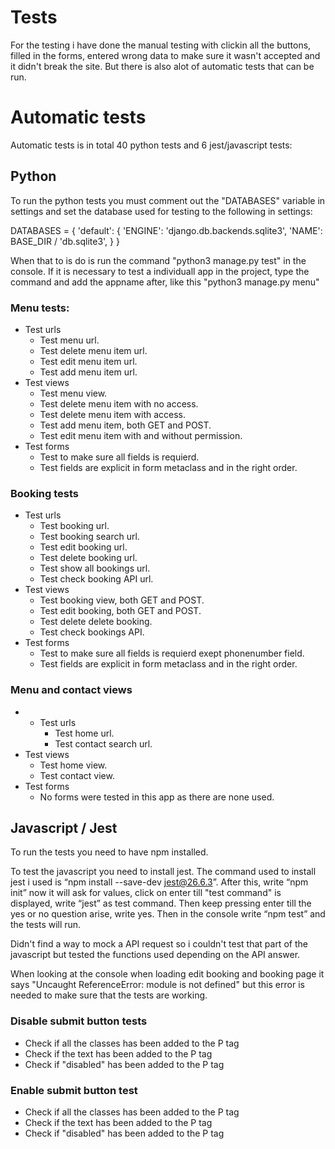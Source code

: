 # Tests

For the testing i have done the manual testing with clickin all the buttons, filled in the forms, entered wrong data to make sure it wasn't accepted and it didn't break the site.
But there is also alot of automatic tests that can be run.

# Automatic tests

Automatic tests is in total 40 python tests and 6 jest/javascript tests:

## Python

To run the python tests you must comment out the "DATABASES" variable in settings and set the database used for testing to the following in settings:

DATABASES = {
    'default': {
        'ENGINE': 'django.db.backends.sqlite3',
        'NAME': BASE_DIR / 'db.sqlite3',
    }
}

When that to is do is run the command "python3 manage.py test" in the console. If it is necessary to test a individuall app in the project, type the command and add the appname after, like this "python3 manage.py menu"

### Menu tests:

- Test urls
    - Test menu url.
    - Test delete menu item url.
    - Test edit menu item url.
    - Test add menu item url.
- Test views
    - Test menu view.
    - Test delete menu item with no access.
    - Test delete menu item with access.
    - Test add menu item, both GET and POST.
    - Test edit menu item with and without permission.
- Test forms
    - Test to make sure all fields is requierd.
    - Test fields are explicit in form metaclass and in the right order.

### Booking tests

- Test urls
    - Test booking url.
    - Test booking search url.
    - Test edit booking url.
    - Test delete booking url.
    - Test show all bookings url.
    - Test check booking API url.
- Test views
    - Test booking view, both GET and POST.
    - Test edit booking, both GET and POST.
    - Test delete delete booking.
    - Test check bookings API.
- Test forms
    - Test to make sure all fields is requierd exept phonenumber field.
    - Test fields are explicit in form metaclass and in the right order.

### Menu and contact views

- - Test urls
    - Test home url.
    - Test contact search url.
- Test views
    - Test home view.
    - Test contact view.
- Test forms
    - No forms were tested in this app as there are none used.

## Javascript / Jest

To run the tests you need to have npm installed.

To test the javascript you need to install jest. The command used to install jest i used is “npm install --save-dev jest@26.6.3”. After this, write “npm init” now it will ask for values, click on enter till "test command" is displayed, write “jest” as test command. Then keep pressing enter till the yes or no question arise, write yes. Then in the console write “npm test” and the tests will run. 

Didn't find a way to mock a API request so i couldn't test that part of the javascript but tested the functions used depending on the API answer.

When looking at the console when loading edit booking and booking page it says "Uncaught ReferenceError: module is not defined" but this error is needed to make sure that the tests are working.

### Disable submit button tests

- Check if all the classes has been added to the P tag
- Check if the text has been added to the P tag
- Check if "disabled" has been added to the P tag

### Enable submit button test

- Check if all the classes has been added to the P tag
- Check if the text has been added to the P tag
- Check if "disabled" has been added to the P tag